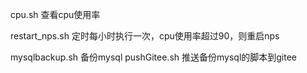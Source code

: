 cpu.sh  查看cpu使用率

restart_nps.sh 定时每小时执行一次，cpu使用率超过90，则重启nps

mysqlbackup.sh 备份mysql
pushGitee.sh 推送备份mysql的脚本到gitee
